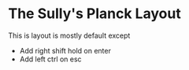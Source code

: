 # The Sully's Planck Layout

This is layout is mostly default except

- Add right shift hold on enter
- Add left ctrl on esc

